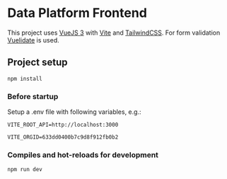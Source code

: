 # Data Platform Frontend

This project uses [VueJS 3](https://vuejs.org/) with [Vite](https://vitejs.dev/) and [TailwindCSS](https://tailwindcss.com/).
For form validation [Vuelidate](https://vuelidate-next.netlify.app/) is used.

## Project setup

```
npm install
```

### Before startup

Setup a .env file with following variables, e.g.:

```
VITE_ROOT_API=http://localhost:3000

VITE_ORGID=633dd0400b7c9d8f912fb0b2
```

### Compiles and hot-reloads for development

```
npm run dev
```
